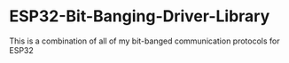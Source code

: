 # ESP32-Bit-Banging-Driver-Library
This is a combination of all of my bit-banged communication protocols for ESP32
